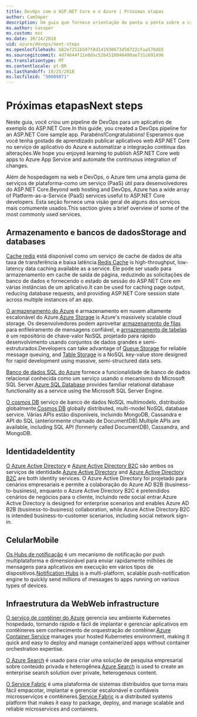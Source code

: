 ```yaml
---
title: DevOps com o ASP.NET Core e o Azure | Próximas etapas
author: CamSoper
description: Um guia que fornece orientação de ponta a ponta sobre a criação de um pipeline de DevOps para um aplicativo ASP.NET Core hospedado no Azure.
ms.author: casoper
ms.custom: mvc
ms.date: 10/24/2018
uid: azure/devops/next-steps
ms.openlocfilehash: b82e7251b507f8d141930673d50722cfaa576db5
ms.sourcegitcommit: 4d74644f11e0dac52b4510048490ae731c691496
ms.translationtype: MT
ms.contentlocale: pt-BR
ms.lasthandoff: 10/25/2018
ms.locfileid: "50089871"
---
```

# <a name="next-steps"></a><span data-ttu-id="9f044-103">Próximas etapas</span><span class="sxs-lookup"><span data-stu-id="9f044-103">Next steps</span></span>

<span data-ttu-id="9f044-104">Neste guia, você criou um pipeline de DevOps para um aplicativo de exemplo do ASP.NET Core.</span><span class="sxs-lookup"><span data-stu-id="9f044-104">In this guide, you created a DevOps pipeline for an ASP.NET Core sample app.</span></span> <span data-ttu-id="9f044-105">Parabéns!</span><span class="sxs-lookup"><span data-stu-id="9f044-105">Congratulations!</span></span> <span data-ttu-id="9f044-106">Esperamos que você tenha gostado de aprendizado publicar aplicativos web ASP.NET Core no serviço de aplicativo do Azure e automatizar a integração contínua das alterações.</span><span class="sxs-lookup"><span data-stu-id="9f044-106">We hope you enjoyed learning to publish ASP.NET Core web apps to Azure App Service and automate the continuous integration of changes.</span></span>

<span data-ttu-id="9f044-107">Além de hospedagem na web e DevOps, o Azure tem uma ampla gama de serviços de plataforma-como um serviço (PaaS) útil para desenvolvedores do ASP.NET Core.</span><span class="sxs-lookup"><span data-stu-id="9f044-107">Beyond web hosting and DevOps, Azure has a wide array of Platform-as-a-Service (PaaS) services useful to ASP.NET Core developers.</span></span> <span data-ttu-id="9f044-108">Esta seção fornece uma visão geral de alguns dos serviços mais comumente usados.</span><span class="sxs-lookup"><span data-stu-id="9f044-108">This section gives a brief overview of some of the most commonly used services.</span></span>

## <a name="storage-and-databases"></a><span data-ttu-id="9f044-109">Armazenamento e bancos de dados</span><span class="sxs-lookup"><span data-stu-id="9f044-109">Storage and databases</span></span>

<span data-ttu-id="9f044-110">[Cache redis](/azure/redis-cache/) está disponível como um serviço de cache de dados de alta taxa de transferência e baixa latência.</span><span class="sxs-lookup"><span data-stu-id="9f044-110">[Redis Cache](/azure/redis-cache/) is high-throughput, low-latency data caching available as a service.</span></span> <span data-ttu-id="9f044-111">Ele pode ser usado para armazenamento em cache de saída de página, reduzindo as solicitações de banco de dados e fornecendo o estado de sessão do ASP.NET Core em várias instâncias de um aplicativo.</span><span class="sxs-lookup"><span data-stu-id="9f044-111">It can be used for caching page output, reducing database requests, and providing ASP.NET Core session state across multiple instances of an app.</span></span>

<span data-ttu-id="9f044-112">[O armazenamento do Azure](/azure/storage/) é armazenamento em nuvem altamente escalonável do Azure.</span><span class="sxs-lookup"><span data-stu-id="9f044-112">[Azure Storage](/azure/storage/) is Azure's massively scalable cloud storage.</span></span> <span data-ttu-id="9f044-113">Os desenvolvedores podem aproveitar [armazenamento de filas](/azure/storage/queues/storage-queues-introduction) para enfileiramento de mensagens confiável, e [armazenamento de tabelas](/azure/storage/tables/table-storage-overview) é um repositório de chave-valor NoSQL projetado para rápido desenvolvimento usando conjuntos de dados grandes e semi-estruturados.</span><span class="sxs-lookup"><span data-stu-id="9f044-113">Developers can take advantage of [Queue Storage](/azure/storage/queues/storage-queues-introduction) for reliable message queuing, and [Table Storage](/azure/storage/tables/table-storage-overview) is a NoSQL key-value store designed for rapid development using massive, semi-structured data sets.</span></span>

<span data-ttu-id="9f044-114">[Banco de dados SQL do Azure](/azure/sql-database/) fornece a funcionalidade de banco de dados relacional conhecida como um serviço usando o mecanismo do Microsoft SQL Server.</span><span class="sxs-lookup"><span data-stu-id="9f044-114">[Azure SQL Database](/azure/sql-database/) provides familiar relational database functionality as a service using the Microsoft SQL Server Engine.</span></span>

<span data-ttu-id="9f044-115">[O cosmos DB](/azure/cosmos-db/) serviço de banco de dados NoSQL multimodelo, distribuído globalmente.</span><span class="sxs-lookup"><span data-stu-id="9f044-115">[Cosmos DB](/azure/cosmos-db/) globally distributed, multi-model NoSQL database service.</span></span> <span data-ttu-id="9f044-116">Várias APIs estão disponíveis, incluindo MongoDB, Cassandra e API do SQL (anteriormente chamado de DocumentDB).</span><span class="sxs-lookup"><span data-stu-id="9f044-116">Multiple APIs are available, including SQL API (formerly called DocumentDB), Cassandra, and MongoDB.</span></span>

## <a name="identity"></a><span data-ttu-id="9f044-117">Identidade</span><span class="sxs-lookup"><span data-stu-id="9f044-117">Identity</span></span>

<span data-ttu-id="9f044-118">[O Azure Active Directory](/azure/active-directory/) e [Azure Active Directory B2C](/azure/active-directory-b2c/) são ambos os serviços de identidade.</span><span class="sxs-lookup"><span data-stu-id="9f044-118">[Azure Active Directory](/azure/active-directory/) and [Azure Active Directory B2C](/azure/active-directory-b2c/) are both identity services.</span></span> <span data-ttu-id="9f044-119">O Azure Active Directory foi projetado para cenários empresariais e permite a colaboração do Azure AD B2B (business-to-business), enquanto o Azure Active Directory B2C é pretendidos cenários de negócios para o cliente, incluindo rede social entrar.</span><span class="sxs-lookup"><span data-stu-id="9f044-119">Azure Active Directory is designed for enterprise scenarios and enables Azure AD B2B (business-to-business) collaboration, while Azure Active Directory B2C is intended business-to-customer scenarios, including social network sign-in.</span></span>

## <a name="mobile"></a><span data-ttu-id="9f044-120">Celular</span><span class="sxs-lookup"><span data-stu-id="9f044-120">Mobile</span></span>

<span data-ttu-id="9f044-121">[Os Hubs de notificação](/azure/notification-hubs/) é um mecanismo de notificação por push multiplataforma e dimensionável para enviar rapidamente milhões de mensagens para aplicativos em execução em vários tipos de dispositivos.</span><span class="sxs-lookup"><span data-stu-id="9f044-121">[Notification Hubs](/azure/notification-hubs/) is a multi-platform, scalable push-notification engine to quickly send millions of messages to apps running on various types of devices.</span></span>

## <a name="web-infrastructure"></a><span data-ttu-id="9f044-122">Infraestrutura da Web</span><span class="sxs-lookup"><span data-stu-id="9f044-122">Web infrastructure</span></span>

<span data-ttu-id="9f044-123">[O serviço de contêiner do Azure](/azure/aks/) gerencia seu ambiente Kubernetes hospedado, tornando rápido e fácil de implantar e gerenciar aplicativos em contêineres sem conhecimento de orquestração de contêiner.</span><span class="sxs-lookup"><span data-stu-id="9f044-123">[Azure Container Service](/azure/aks/) manages your hosted Kubernetes environment, making it quick and easy to deploy and manage containerized apps without container orchestration expertise.</span></span>

<span data-ttu-id="9f044-124">[O Azure Search](/azure/search/) é usado para criar uma solução de pesquisa empresarial sobre conteúdo privada e heterogênea.</span><span class="sxs-lookup"><span data-stu-id="9f044-124">[Azure Search](/azure/search/) is used to create an enterprise search solution over private, heterogenous content.</span></span>

<span data-ttu-id="9f044-125">[O Service Fabric](/azure/service-fabric/) é uma plataforma de sistemas distribuídos que torna mais fácil empacotar, implantar e gerenciar escalonável e confiáveis microsserviços e contêineres.</span><span class="sxs-lookup"><span data-stu-id="9f044-125">[Service Fabric](/azure/service-fabric/) is a distributed systems platform that makes it easy to package, deploy, and manage scalable and reliable microservices and containers.</span></span>
